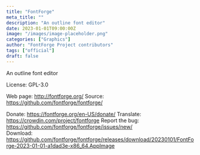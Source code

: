 ```yaml
---
title: "FontForge"
meta_title: ""
description: "An outline font editor"
date: 2023-01-01T09:00:00Z
image: "/images/image-placeholder.png"
categories: ["Graphics"]
author: "FontForge Project contributors"
tags: ["official"]
draft: false
---
```


An outline font editor

License: GPL-3.0

Web page: http://fontforge.org/
Source: https://github.com/fontforge/fontforge/

Donate: https://fontforge.org/en-US/donate/
Translate: https://crowdin.com/project/fontforge
Report the bug: https://github.com/fontforge/fontforge/issues/new/   
Download: https://github.com/fontforge/fontforge/releases/download/20230101/FontForge-2023-01-01-a1dad3e-x86_64.AppImage
